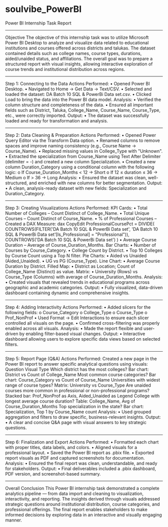 # soulvibe_PowerBI
Power BI Internship Task Report
________________________________________
Objective
The objective of this internship task was to utilize Microsoft Power BI Desktop to analyze and visualize data related to educational institutions and courses offered across districts and talukas. The dataset contained details such as college names, course types, durations, aided/unaided status, and affiliations. The overall goal was to prepare a structured report with visual insights, allowing interactive exploration of course trends and institutional distribution across regions.
________________________________________
Step 1: Connecting to the Data
Actions Performed:
•	Opened Power BI Desktop.
•	Navigated to Home → Get Data → Text/CSV.
•	Selected and loaded the dataset: DA Batch 10 SQL & PowerBi Data set.csv.
•	Clicked Load to bring the data into the Power BI data model.
Analysis:
•	Verified the column structure and completeness of the data.
•	Ensured all important fields such as District, Taluka, College_Name, Course_Name, Course_Type, etc., were correctly imported.
Output:
•	The dataset was successfully loaded and ready for transformation and analysis.
________________________________________
Step 2: Data Cleaning & Preparation
Actions Performed:
•	Opened Power Query Editor via the Transform Data option.
•	Renamed columns to remove spaces and improve naming consistency (e.g., Course Name → Course_Name).
•	Replaced missing values in College_Type with "Unknown".
•	Extracted the specialization from Course_Name using Text After Delimiter (delimiter = -) and created a new column Specialization.
•	Created a new column Duration_Category using a conditional column with the following logic:
o	If Course_Duration_Months < 12 → Short
o	If 12 ≤ duration ≤ 36 → Medium
o	If > 36 → Long
Analysis:
•	Ensured the dataset was clean, well-structured, and enriched with new columns for better segmentation.
Output:
•	A clean, analysis-ready dataset with new fields: Specialization and Duration_Category.
________________________________________
Step 3: Creating Visualizations
Actions Performed:
KPI Cards:
•	Total Number of Colleges – Count Distinct of College_Name.
•	Total Unique Courses – Count Distinct of Course_Name.
•	% of Professional Courses – Created a DAX Measure:
dax
CopyEdit
ProfessionalCoursePct = 
DIVIDE(
    COUNTROWS(FILTER('DA Batch 10 SQL & PowerBi Data set', 'DA Batch 10 SQL & PowerBi Data set'[Is_Professional] = "Professional")),
    COUNTROWS('DA Batch 10 SQL & PowerBi Data set')
)
•	Average Course Duration – Average of Course_Duration_Months.
Bar Charts:
•	Number of Courses by Course_Category.
•	College Count by District.
•	Top 10 Colleges by Course Count using a Top N filter.
Pie Charts:
•	Aided vs Unaided (Aided_Unaided).
•	UG vs PG (Course_Type).
Line Chart:
•	Average Course Duration by District.
Filled Map:
•	District as Location; Count of College_Name (Distinct) as value.
Matrix:
•	University (Rows) vs Course_Type (Columns) with average of Course_Duration_Months.
Analysis:
•	Created visuals that revealed trends in educational programs across geographic and academic categories.
Output:
•	Fully visualized, data-driven dashboard containing dynamic and comprehensive insights.
________________________________________
Step 4: Adding Interactivity
Actions Performed:
•	Added slicers for the following fields:
o	Course_Category
o	College_Type
o	Course_Type
o	Prof_NonProf
•	Used Format → Edit Interactions to ensure each slicer controlled all visuals on the page.
•	Confirmed cross-filtering was properly enabled across all visuals.
Analysis:
•	Made the report flexible and user-driven by enabling filter-based visual changes.
Output:
•	Interactive dashboard allowing users to explore specific data views based on selected filters.
________________________________________
Step 5: Report Page (Q&A)
Actions Performed:
Created a new page in the Power BI report to answer specific analytical questions using visuals:
Question	Visual Type
Which district has the most colleges?	Bar chart: District vs Count of College_Name
Most common course categories?	Bar chart: Course_Category vs Count of Course_Name
Universities with widest range of course types?	Matrix: University vs Course_Type
Are unaided courses more common in professional or non-professional programs?	Stacked bar: Prof_NonProf as Axis, Aided_Unaided as Legend
College with longest average course duration?	Table: College_Name, Avg of Course_Duration_Months
Top specialization in the state?	Bar chart: Specialization, Top 1 by Course_Name count
Analysis:
•	Used grouped aggregation and filters to draw specific, business-relevant insights.
Output:
•	A clear and concise Q&A page with visual answers to key strategic questions.
________________________________________
Step 6: Finalization and Export
Actions Performed:
•	Formatted each chart with proper titles, data labels, and colors.
•	Aligned visuals for a professional layout.
•	Saved the Power BI report as .pbix file.
•	Exported report visuals as PDF and captured screenshots for documentation.
Analysis:
•	Ensured the final report was clean, understandable, and ready for stakeholders.
Output:
•	Final deliverables included a .pbix dashboard, PDF version, and screenshot-based summary.
________________________________________
Overall Conclusion
This Power BI internship task demonstrated a complete analytics pipeline — from data import and cleaning to visualization, interactivity, and reporting. The insights derived through visuals addressed strategic questions around institutional distribution, course categories, and professional offerings. The final report enables stakeholders to make informed decisions by exploring data in an interactive and visually engaging manner.

